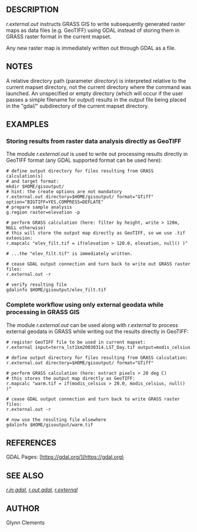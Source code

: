 ## DESCRIPTION

*r.external.out* instructs GRASS GIS to write subsequently generated
raster maps as data files (e.g. GeoTIFF) using GDAL instead of storing
them in GRASS raster format in the current mapset.

Any new raster map is immediately written out through GDAL as a file.

## NOTES

A relative directory path (parameter *directory*) is interpreted
relative to the current mapset directory, not the current directory
where the command was launched. An unspecified or empty directory (which
will occur if the user passes a simple filename for *output*) results in
the output file being placed in the "gdal/" subdirectory of the current
mapset directory.

## EXAMPLES

### Storing results from raster data analysis directly as GeoTIFF

The module *r.external.out* is used to write out processing results
directly in GeoTIFF format (any GDAL supported format can be used here):

```shell
# define output directory for files resulting from GRASS calculation(s)
# and target format:
mkdir $HOME/gisoutput/
# hint: the create options are not mandatory
r.external.out directory=$HOME/gisoutput/ format="GTiff" option="BIGTIFF=YES,COMPRESS=DEFLATE"
# prepare sample analysis
g.region raster=elevation -p

# perform GRASS calculation (here: filter by height, write > 120m, NULL otherwise)
# this will store the output map directly as GeoTIFF, so we use .tif extension:
r.mapcalc "elev_filt.tif = if(elevation > 120.0, elevation, null() )"

# ...the "elev_filt.tif" is immediately written.

# cease GDAL output connection and turn back to write out GRASS raster files:
r.external.out -r

# verify resulting file
gdalinfo $HOME/gisoutput/elev_filt.tif
```

### Complete workflow using only external geodata while processing in GRASS GIS

The module *r.external.out* can be used along with *r.external* to
process external geodata in GRASS while writing out the results directly
in GeoTIFF:

```shell
# register GeoTIFF file to be used in current mapset:
r.external input=terra_lst1km20030314.LST_Day.tif output=modis_celsius

# define output directory for files resulting from GRASS calculation:
r.external.out directory=$HOME/gisoutput/ format="GTiff"

# perform GRASS calculation (here: extract pixels > 20 deg C)
# this stores the output map directly as GeoTIFF:
r.mapcalc "warm.tif = if(modis_celsius > 20.0, modis_celsius, null() )"

# cease GDAL output connection and turn back to write GRASS raster files:
r.external.out -r

# now use the resulting file elsewhere
gdalinfo $HOME/gisoutput/warm.tif
```

## REFERENCES

GDAL Pages: [https://gdal.org/](https://gdal.org)

## SEE ALSO

*[r.in.gdal](r.in.gdal.md), [r.out.gdal](r.out.gdal.md),
[r.external](r.external.md)*

## AUTHOR

Glynn Clements
